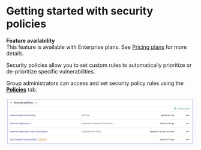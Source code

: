 # Getting started with security policies

**Feature availability**  
This feature is available with Enterprise plans. See [Pricing plans](https://snyk.io/plans/) for more details.

Security policies allow you to set custom rules to automatically prioritize or de-prioritize specific vulnerabilities.

Group administrators can access and set security policy rules using the [**Policies**](https://support.snyk.io/hc/en-us/articles/360007476397) tab.

![](../../.gitbook/assets/screenshot_2020-10-20_at_10.01.49_am.png)

